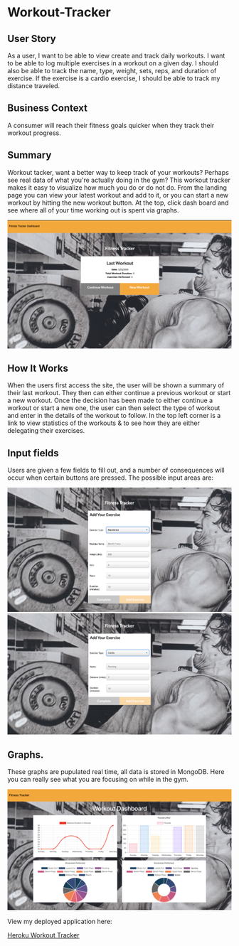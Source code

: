 # Workout-Tracker

## User Story

As a user, I want to be able to view create and track daily workouts. I want to be able to log multiple exercises in a workout on a given day. I should also be able to track the name, type, weight, sets, reps, and duration of exercise. If the exercise is a cardio exercise, I should be able to track my distance traveled.

## Business Context
A consumer will reach their fitness goals quicker when they track their workout progress.


## Summary
Workout tacker, want a better way to keep track of your workouts? Perhaps see real data of what you're actually doing in the gym? This workout tracker makes it easy to visualize how much you do or do not do. From the landing page you can view your latest workout and add to it, or you can start a new workout by hitting the new workout button. At the top, click dash board and see where all of your time working out is spent via graphs.

<img src="./assets/img/tracker.jpg" alt="Screenshot"/>

## How It Works
When the users first access the site, the user will be shown a summary of their last workout. They then can either continue a previous workout or start a new workout. Once the decision has been made to either continue a workout or start a new one, the user can then select the type of workout and enter in the details of the workout to follow. In the top left corner is a link to view statistics of the workouts & to see how they are either delegating their exercises. 

## Input fields
Users are given a few fields to fill out, and a number of consequences will occur when certain buttons are pressed. The possible input areas are:

<img src="./assets/img/resistance.jpg" alt="Screenshot"/>

<img src="./assets/img/cardio.jpg" alt="Screenshot"/>

## Graphs.
These graphs are pupulated real time, all data is stored in MongoDB. Here you can really see what you are focusing on while in the gym.

<img src="./assets/img/workoutdash.jpg" alt="Screenshot"/>


View my deployed application here:

<a href="https://secure-retreat-62883.herokuapp.com/?id=5e52989c5665690017b4c913">Heroku Workout Tracker</a>